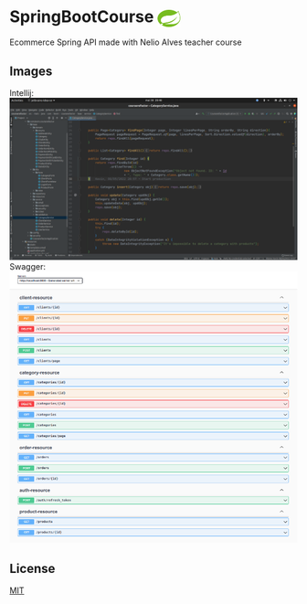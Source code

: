 # SpringBootCourse <img align="center" alt="Kevin-Spring" height="30" width="40" src="https://raw.githubusercontent.com/devicons/devicon/1119b9f84c0290e0f0b38982099a2bd027a48bf1/icons/spring/spring-original.svg">
Ecommerce Spring API made with Nelio Alves teacher course

## Images
Intellij:
<img src="https://github.com/Kevingtxz/NelioAlvesCourseRefactor/blob/main/intellij.png?raw=true">
Swagger:
<img src="https://github.com/Kevingtxz/NelioAlvesCourseRefactor/blob/main/swagger.png?raw=true">

## License
[MIT](https://choosealicense.com/licenses/mit/)
